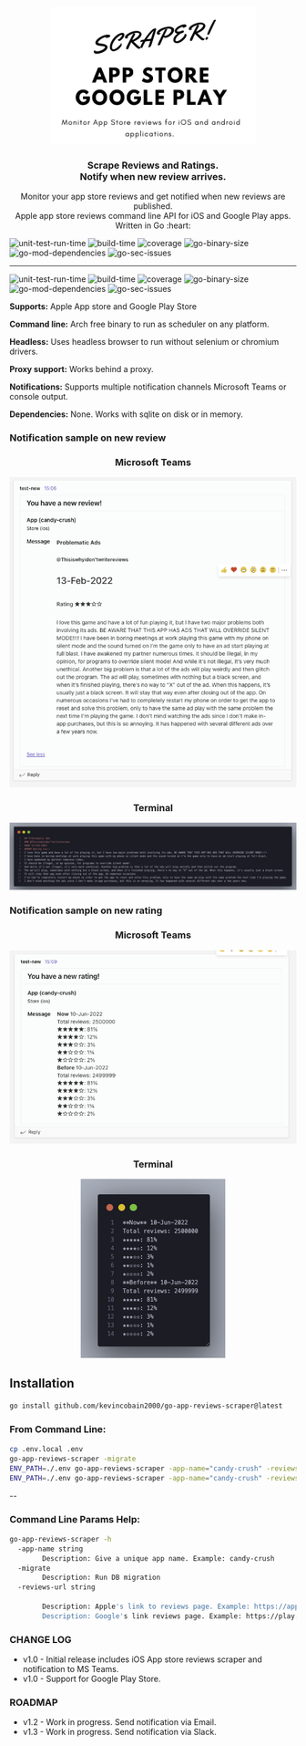 <p align="center">
  <a href="https://github.com/kevincobain2000/go-app-reviews-scraper">
    <img alt="go-app-reviews-scraper" src="logo.png" width="360">
  </a>
</p>

<h3 align="center">Scrape Reviews and Ratings.<br>Notify when new review arrives.</h3>

<p align="center">
  Monitor your app store reviews and get notified when new reviews are published.
  <br>
  Apple app store reviews command line API for iOS and Google Play apps.
  <br>
  Written in Go :heart:
</p>


![unit-test-run-time](https://coveritup.app/badge?org=kevincobain2000&repo=go-app-reviews-scraper&type=unit-test-run-time&branch=master)
![build-time](https://coveritup.app/badge?org=kevincobain2000&repo=go-app-reviews-scraper&type=build-time&branch=master)
![coverage](https://coveritup.app/badge?org=kevincobain2000&repo=go-app-reviews-scraper&type=coverage&branch=master)
![go-binary-size](https://coveritup.app/badge?org=kevincobain2000&repo=go-app-reviews-scraper&type=go-binary-size&branch=master)
![go-mod-dependencies](https://coveritup.app/badge?org=kevincobain2000&repo=go-app-reviews-scraper&type=go-mod-dependencies&branch=master)
![go-sec-issues](https://coveritup.app/badge?org=kevincobain2000&repo=go-app-reviews-scraper&type=go-sec-issues&branch=master)

---

![unit-test-run-time](https://coveritup.app/chart?org=kevincobain2000&repo=go-app-reviews-scraper&type=unit-test-run-time&output=svg&width=160&height=160&branch=develop)
![build-time](https://coveritup.app/chart?org=kevincobain2000&repo=go-app-reviews-scraper&type=build-time&output=svg&width=160&height=160&branch=develop)
![coverage](https://coveritup.app/chart?org=kevincobain2000&repo=go-app-reviews-scraper&type=coverage&output=svg&width=160&height=160&branch=develop)
![go-binary-size](https://coveritup.app/chart?org=kevincobain2000&repo=go-app-reviews-scraper&type=go-binary-size&output=svg&width=160&height=160&branch=develop)
![go-mod-dependencies](https://coveritup.app/chart?org=kevincobain2000&repo=go-app-reviews-scraper&type=go-mod-dependencies&output=svg&width=160&height=160&branch=develop)
![go-sec-issues](https://coveritup.app/chart?org=kevincobain2000&repo=go-app-reviews-scraper&type=go-sec-issues&output=svg&width=160&height=160&branch=develop)


**Supports:** Apple App store and Google Play Store

**Command line:** Arch free binary to run as scheduler on any platform.

**Headless:** Uses headless browser to run without selenium or chromium drivers.

**Proxy support:** Works behind a proxy.

**Notifications:** Supports multiple notification channels Microsoft Teams or console output.

**Dependencies:** None. Works with sqlite on disk or in memory.

### Notification sample on new review


<h3 align="center">
    Microsoft Teams
</h3>

<p align="center">
  <img src="screenshot1.png" alt="teams">
</p>

<h3 align="center">
   Terminal
</h3>

<p align="center">
  <img src="screenshot2.png" alt="teams">
</p>

### Notification sample on new rating

<h3 align="center">
    Microsoft Teams
</h3>

<p align="center">
  <img src="screenshot3.png" alt="teams">
</p>

<h3 align="center">
   Terminal
</h3>

<p align="center">
  <img src="screenshot4.png" alt="teams">
</p>



## Installation

```sh
go install github.com/kevincobain2000/go-app-reviews-scraper@latest
```

### From Command Line:

```sh
cp .env.local .env
go-app-reviews-scraper -migrate
ENV_PATH=./.env go-app-reviews-scraper -app-name="candy-crush" -reviews-url="https://apps.apple.com/us/app/candy-crush-saga/id553834731?see-all=reviews"
ENV_PATH=./.env go-app-reviews-scraper -app-name="candy-crush" -reviews-url="https://play.google.com/store/apps/details?id=com.king.candycrushsaga&hl=en&gl=US"
```

--

### Command Line Params Help:

```sh
go-app-reviews-scraper -h
  -app-name string
    	Description: Give a unique app name. Example: candy-crush
  -migrate
    	Description: Run DB migration
  -reviews-url string

    	Description: Apple's link to reviews page. Example: https://apps.apple.com/us/app/candy-crush-saga/id553834731?see-all=reviews
    	Description: Google's link reviews page. Example: https://play.google.com/store/apps/details?id=com.king.candycrushsaga&hl=en&gl=US
```

### CHANGE LOG

- v1.0 - Initial release includes iOS App store reviews scraper and notification to MS Teams.
- v1.0 - Support for Google Play Store.

### ROADMAP

- v1.2 - Work in progress. Send notification via Email.
- v1.3 - Work in progress. Send notification via Slack.
